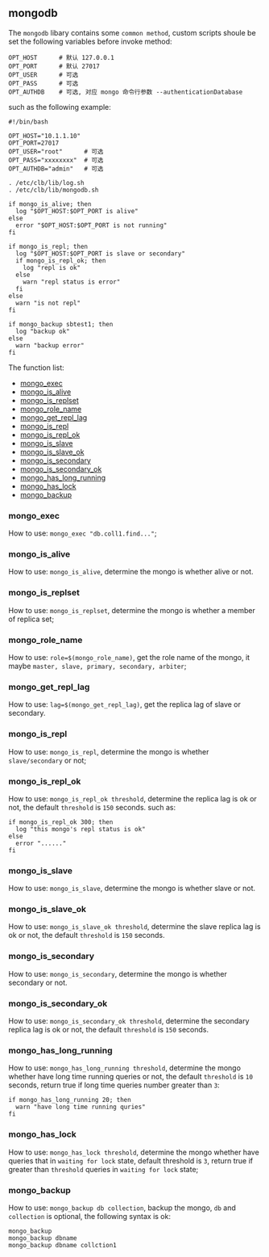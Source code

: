 ## mongodb

The `mongodb` libary contains some `common method`, custom scripts shoule be set the following variables before invoke method:
```
OPT_HOST      # 默认 127.0.0.1
OPT_PORT      # 默认 27017
OPT_USER      # 可选
OPT_PASS      # 可选
OPT_AUTHDB    # 可选, 对应 mongo 命令行参数 --authenticationDatabase
```

such as the following example:
```
#!/bin/bash

OPT_HOST="10.1.1.10"
OPT_PORT=27017
OPT_USER="root"      # 可选
OPT_PASS="xxxxxxxx"  # 可选
OPT_AUTHDB="admin"   # 可选

. /etc/clb/lib/log.sh
. /etc/clb/lib/mongodb.sh

if mongo_is_alive; then
  log "$OPT_HOST:$OPT_PORT is alive"
else
  error "$OPT_HOST:$OPT_PORT is not running"
fi

if mongo_is_repl; then
  log "$OPT_HOST:$OPT_PORT is slave or secondary"
  if mongo_is_repl_ok; then
    log "repl is ok"
  else
    warn "repl status is error"
  fi
else
  warn "is not repl"
fi

if mongo_backup sbtest1; then
  log "backup ok"
else
  warn "backup error"
fi
```

The function list:

* [mongo_exec](#mongo_exec)
* [mongo_is_alive](#mongo_is_alive)
* [mongo_is_replset](#mongo_is_replset)
* [mongo_role_name](#mongo_role_name)
* [mongo_get_repl_lag](#mongo_get_repl_lag)
* [mongo_is_repl](#mongo_is_repl)
* [mongo_is_repl_ok](#mongo_is_repl_ok)
* [mongo_is_slave](#mongo_is_slave)
* [mongo_is_slave_ok](#mongo_is_slave_ok)
* [mongo_is_secondary](#mongo_is_secondary)
* [mongo_is_secondary_ok](#mongo_is_secondary)
* [mongo_has_long_running](#mongo_has_long_running)
* [mongo_has_lock](#mongo_has_lock)
* [mongo_backup](#mongo_backup)

### mongo_exec

How to use: `mongo_exec "db.coll1.find..."`;

### mongo_is_alive

How to use: `mongo_is_alive`, determine the mongo is whether alive or not.

### mongo_is_replset

How to use: `mongo_is_replset`, determine the mongo is whether a member of replica set;

### mongo_role_name

How to use: `role=$(mongo_role_name)`, get the role name of the mongo, it maybe `master, slave, primary, secondary, arbiter`;

### mongo_get_repl_lag

How to use: `lag=$(mongo_get_repl_lag)`, get the replica lag of slave or secondary.

### mongo_is_repl

How to use: `mongo_is_repl`, determine the mongo is whether `slave/secondary` or not;

### mongo_is_repl_ok

How to use: `mongo_is_repl_ok threshold`, determine the replica lag is ok or not, the default `threshold` is `150` seconds. such as:
```
if mongo_is_repl_ok 300; then
  log "this mongo's repl status is ok"
else
  error "......"
fi
```

### mongo_is_slave

How to use: `mongo_is_slave`, determine the mongo is whether slave or not.

### mongo_is_slave_ok

How to use: `mongo_is_slave_ok threshold`, determine the slave replica lag is ok or not, the default `threshold` is `150` seconds.

### mongo_is_secondary

How to use: `mongo_is_secondary`, determine the mongo is whether secondary or not.

### mongo_is_secondary_ok

How to use: `mongo_is_secondary_ok threshold`, determine the secondary replica lag is ok or not, the default `threshold` is `150` seconds.

### mongo_has_long_running

How to use: `mongo_has_long_running threshold`, determine the mongo whether have long time running queries or not, the default `threshold` is `10` seconds, return true if long time queries number greater than `3`:
```
if mongo_has_long_running 20; then
  warn "have long time running quries"
fi
```

### mongo_has_lock

How to use: `mongo_has_lock threshold`, determine the mongo whether have queries that in `waiting for lock` state, default threshold is `3`, return true if greater than `threshold` queries in `waiting for lock` state;

### mongo_backup

How to use: `mongo_backup db collection`, backup the mongo, `db` and `collection` is optional, the following syntax is ok:
```
mongo_backup
mongo_backup dbname
mongo_backup dbname collction1
```
